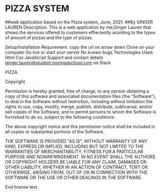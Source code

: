 #  PIZZA SYSTEM
##web application based on the Pizza system, June, 2021.
##By GINGER LAUREN
Description.
This is a web application by me,Ginger Lauren that shows the services offered to customers effieciently acording to the types of amount of pizzas and the type of pizzas.

Setup/Installation Requirement.
copy the url on arrow down
Clone on your computer 
Go live or start your server
No known bugs
Technologies Used.
Html Css JavaScript Support and contact details ginger.lauren@student.moringaschool.com on Slack

PIZZA

Copyright <YEAR> <COPYRIGHT HOLDER>

Permission is hereby granted, free of charge, to any person obtaining a copy of this software and associated documentation files (the "Software"), to deal in the Software without restriction, including without limitation the rights to use, copy, modify, merge, publish, distribute, sublicense, and/or sell copies of the Software, and to permit persons to whom the Software is furnished to do so, subject to the following conditions:

The above copyright notice and this permission notice shall be included in all copies or substantial portions of the Software.

THE SOFTWARE IS PROVIDED "AS IS", WITHOUT WARRANTY OF ANY KIND, EXPRESS OR IMPLIED, INCLUDING BUT NOT LIMITED TO THE WARRANTIES OF MERCHANTABILITY, FITNESS FOR A PARTICULAR PURPOSE AND NONINFRINGEMENT. IN NO EVENT SHALL THE AUTHORS OR COPYRIGHT HOLDERS BE LIABLE FOR ANY CLAIM, DAMAGES OR OTHER LIABILITY, WHETHER IN AN ACTION OF CONTRACT, TORT OR OTHERWISE, ARISING FROM, OUT OF OR IN CONNECTION WITH THE SOFTWARE OR THE USE OR OTHER DEALINGS IN THE SOFTWARE.

End license text.
